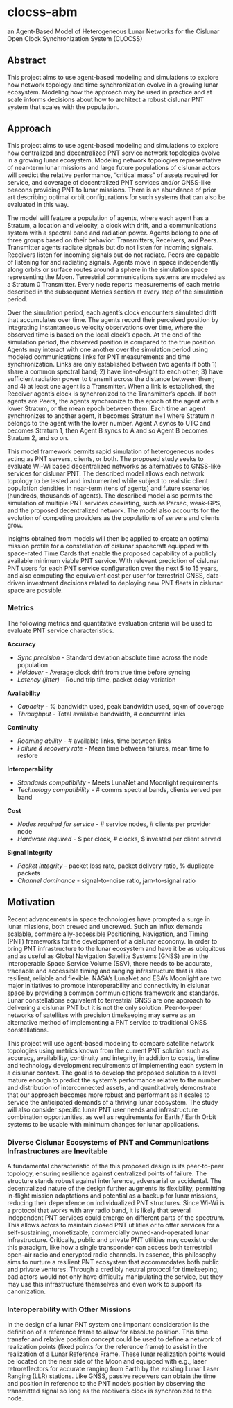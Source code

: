 # clocss-abm
an Agent-Based Model of Heterogeneous Lunar Networks for the Cislunar Open Clock
Synchronization System (CLOCSS)

## Abstract
This project aims to use agent-based modeling and simulations to explore how
network topology and time synchronization evolve in a growing lunar ecosystem.
Modeling how the approach may be used in practice and at scale informs decisions
about how to architect a robust cislunar PNT system that scales with the
population.

## Approach
This project aims to use agent-based modeling and simulations to explore how
centralized and decentralized PNT service network topologies evolve in a growing
lunar ecosystem. Modeling network topologies representative of near-term lunar
missions and large future populations of cislunar actors will predict the
relative performance, “critical mass” of assets required for service, and
coverage of decentralized PNT services and/or GNSS-like beacons providing PNT to
lunar missions. There is an abundance of prior art describing optimal orbit
configurations for such systems that can also be evaluated in this way.

The model will feature a population of agents, where each agent has a Stratum, a
location and velocity, a clock with drift, and a communications system with a
spectral band and radiation power. Agents belong to one of three groups based on
their behavior: Transmitters, Receivers, and Peers. Transmitter agents radiate
signals but do not listen for incoming signals. Receivers listen for incoming
signals but do not radiate. Peers are capable of listening for and radiating
signals. Agents move in space independently along orbits or surface routes
around a sphere in the simulation space representing the Moon. Terrestrial
communications systems are modeled as a Stratum 0 Transmitter. Every node
reports measurements of each metric described in the subsequent Metrics section
at every step of the simulation period.

Over the simulation period, each agent’s clock encounters simulated drift that
accumulates over time. The agents record their perceived position by integrating
instantaneous velocity observations over time, where the observed time is based
on the local clock’s epoch. At the end of the simulation period, the observed
position is compared to the true position. Agents may interact with one another
over the simulation period using modeled communications links for PNT
measurements and time synchronization. Links are only established between two
agents if both 1) share a common spectral band; 2) have line-of-sight to each
other; 3) have sufficient radiation power to transmit across the distance
between them; and 4) at least one agent is a Transmitter. When a link is
established, the Receiver agent’s clock is synchronized to the Transmitter’s
epoch. If both agents are Peers, the agents synchronize to the epoch of the
agent with a lower Stratum, or the mean epoch between them. Each time an agent
synchronizes to another agent, it becomes Stratum n+1 where Stratum n belongs to
the agent with the lower number. Agent A syncs to UTC and becomes Stratum 1,
then Agent B syncs to A and so Agent B becomes Stratum 2, and so on.

This model framework permits rapid simulation of heterogeneous nodes acting as
PNT servers, clients, or both. The proposed study seeks to evaluate Wi-Wi based
decentralized networks as alternatives to GNSS-like services for cislunar PNT.
The described model allows each network topology to be tested and instrumented
while subject to realistic client population densities in near-term (tens of
agents) and future scenarios (hundreds, thousands of agents). The described
model also permits the simulation of multiple PNT services coexisting,  such as
Parsec, weak-GPS, and the proposed decentralized network. The model also
accounts for the evolution of competing providers as the populations of servers
and clients grow. 

Insights obtained from models will then be applied to create an optimal mission
profile for a constellation of cislunar spacecraft equipped with space-rated
Time Cards that enable the proposed capability of a publicly available minimum
viable PNT service. With relevant prediction of cislunar PNT users for each PNT
service configuration over the next 5 to 15 years, and also computing the
equivalent cost per user for terrestrial GNSS, data-driven investment decisions
related to deploying new PNT fleets in cislunar space are possible.

### Metrics
The following metrics and quantitative evaluation criteria will be used to
evaluate PNT service characteristics.

**Accuracy**
- *Sync precision* - Standard deviation absolute time across the node population
- *Holdover* - Average clock drift from true time before syncing
- *Latency (jitter)* - Round trip time, packet delay variation

**Availability**
- *Capacity* - % bandwidth used, peak bandwidth used, sqkm of coverage
- *Throughput* - Total available bandwidth, # concurrent links

**Continuity**
- *Roaming ability* - # available links, time between links
- *Failure & recovery rate* - Mean time between failures, mean time to restore

**Interoperability**
- *Standards compatibility* - Meets LunaNet and Moonlight requirements
- *Technology compatibility* - # comms spectral bands, clients served per band

**Cost**
- *Nodes required for service* - # service nodes, # clients per provider node
- *Hardware required* - $ per clock, # clocks, $ invested per client served

**Signal Integrity**
- *Packet integrity* - packet loss rate, packet delivery ratio, % duplicate
  packets
- *Channel dominance* - signal-to-noise ratio, jam-to-signal ratio

## Motivation
Recent advancements in space technologies have prompted a surge in lunar
missions, both crewed and uncrewed. Such an influx demands scalable,
commercially-accessible Positioning, Navigation, and Timing (PNT) frameworks for
the development of a cislunar economy. In order to bring PNT infrastructure to
the lunar ecosystem and have it be as ubiquitous and as useful as Global
Navigation Satellite Systems (GNSS) are in the interoperable Space Service
Volume (SSV), there needs to be accurate, traceable and accessible timing and
ranging infrastructure that is also resilient, reliable and flexible. NASA’s
LunaNet and ESA’s Moonlight are two major initiatives to promote
interoperability and connectivity in cislunar space by providing a common
communications framework and standards. Lunar constellations equivalent to
terrestrial GNSS are one approach to delivering a cislunar PNT but it is not the
only solution. Peer-to-peer networks of satellites with precision timekeeping
may serve as an alternative method of implementing a PNT service to traditional
GNSS constellations.

This project will use agent-based modeling to compare satellite network
topologies using metrics known from the current PNT solution such as accuracy,
availability, continuity and integrity, in addition to costs, timeline and
technology development requirements of implementing each system in a cislunar
context. The goal is to develop the proposed solution to a level mature enough
to predict the system’s performance relative to the number and distribution of
interconnected assets, and quantitatively demonstrate that our approach becomes
more robust and performant as it scales to service the anticipated demands of a
thriving lunar ecosystem. The study will also consider specific lunar PNT user
needs and infrastructure combination opportunities, as well as requirements for
Earth / Earth Orbit systems to be usable with minimum changes for lunar
applications.

### Diverse Cislunar Ecosystems of PNT and Communications Infrastructures are Inevitable

A fundamental characteristic of the this proposed design is its peer-to-peer
topology, ensuring resilience against centralized points of failure. The
structure stands robust against interference, adversarial or accidental. The
decentralized nature of the design further augments its flexibility, permitting
in-flight mission adaptations and potential as a backup for lunar missions,
reducing their dependence on individualized PNT structures. Since Wi-Wi is a
protocol that works with any radio band, it is likely that several independent
PNT services could emerge on different parts of the spectrum. This allows actors
to maintain closed PNT utilities or to offer services for a self-sustaining,
monetizable, commercially owned-and-operated lunar infrastructure. Critically,
public and private PNT utilities may coexist under this paradigm, like how a
single transponder can access both terrestrial open-air radio and encrypted
radio channels. In essence, this philosophy aims to nurture a resilient PNT
ecosystem that accommodates both public and private ventures. Through a credibly
neutral protocol for timekeeping, bad actors would not only have difficulty
manipulating the service, but they may use this infrastructure themselves and
even work to support its canonization.

### Interoperability with Other Missions

In the design of a lunar PNT system one important consideration is the
definition of a reference frame to allow for absolute position. This time
transfer and relative position concept could be used to define a network of
realization points (fixed points for the reference frame) to assist in the
realization of a Lunar Reference Frame. These lunar realization points would be
located on the near side of the Moon and equipped with e.g., laser
retroreflectors for accurate ranging from Earth by the existing Lunar Laser
Ranging (LLR) stations. Like GNSS, passive receivers can obtain the time and
position in reference to the PNT node’s position by observing the transmitted
signal so long as the receiver’s clock is synchronized to the node.
